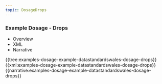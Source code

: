 ```yaml
---
topic: DosageDrops
---
```



### Example Dosage - Drops

<div class="tab-wrap">
  <ul class="tab-head">
    <li class="tablink" onclick="openCity(this,'tabtree')" data-target="tabtree">
      Overview
    </li>
    <li class="tablink tab-active" onclick="openCity(this,'tabxml')" data-target="tabxml">
      XML
    </li>       
    <li class="tablink" onclick="openCity(this,'tabnarrative')" data-target="tabnarrative">
      Narrative
    </li>
  </ul>
  <div class="tab-main">
    <div id="tabtree" class="tabcontent">
      {{tree:examples-dosage-example-datastandardswales-dosage-drops}}
    </div>
    <div id="tabxml" class="tabcontent active">      
      {{xml:examples-dosage-example-datastandardswales-dosage-drops}}
    </div>  
    <div id="tabnarrative" class="tabcontent">
      {{narrative:examples-dosage-example-datastandardswales-dosage-drops}}
    </div>  
  </div>
</div>